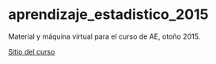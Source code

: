# aprendizaje_estadistico_2015
Material y máquina virtual para el curso de AE, otoño 2015. 

[Sitio del curso](http://felipegonzalez.github.io/aprendizaje_estadistico_2015)
